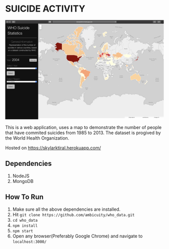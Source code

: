 # SUICIDE ACTIVITY

![home-page](suicide2-original.9bddb608.png)

This is a web application, uses a map to demonstrate the number of people that have commited suicides from 1985 to 2013. The dataset is progived by the World Health Organization.

Hosted on https://skylarktiral.herokuapp.com/

## Dependencies
1. NodeJS
2. MongoDB

## How To Run
1. Make sure all the above dependencies are installed.
2. Hit `git clone https://github.com/ambicuity/who_data.git` 
3. `cd who_data`
4. `npm install`
5. `npm start`
6. Open any browser(Preferably Google Chrome) and navigate to `localhost:3000/`

